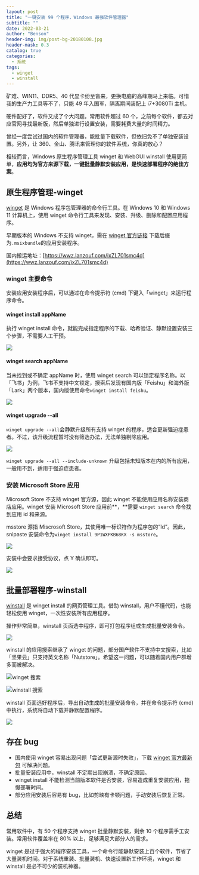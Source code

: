```yaml
---
layout: post
title: "一键安装 99 个程序，Windows 最强软件管理器"
subtitle: ""
date: 2022-03-21
author: "Benson"
header-img: img/post-bg-20180108.jpg
header-mask: 0.3
catalog: true
categories:
  - 系统
tags:
  - winget
  - winstall
---
```


矿难、WIN11、DDR5、40 代显卡纷至沓来，更换电脑的高峰期马上来临。可惜我的生产力工具等不了，只能 49 年入国军，隔离期间装配上 i7+3080Ti 主机。

硬件配好了，软件又成了个大问题。常用软件超过 60 个，之前每个软件，都去对应官网寻找最新版，然后单独进行设置安装，需要耗费大量的时间精力。

曾经一度尝试过国内的软件管理器，能批量下载软件，但依旧免不了单独安装设置。另外，让 360、金山、腾讯来管理你的软件系统，你真的放心？

相较而言，Windows 原生程序管理工具 winget 和 WebGUI winstall 使用更简单，**应用均为官方来源下载，一键批量静默安装应用，是快速部署程序的绝佳方案**。

## 原生程序管理-winget

[winget](https://docs.microsoft.com/zh-cn/windows/package-manager/winget/) 是 Windows 程序包管理器的命令行工具。在 Windows 10 和 Windows 11 计算机上，使用 winget 命令行工具来发现、安装、升级、删除和配置应用程序。

早期版本的 Windows 不支持 winget，需在 [winget 官方链接](https://github.com/microsoft/winget-cli/releases) 下载后缀为`.msixbundle`的应用安装程序。

国内搬运地址：[https://wwz.lanzouf.com/ixZL701smc4d](https://wwz.lanzouf.com/ixZL701smc4d)

### winget 主要命令

安装应用安装程序后，可以通过在命令提示符 (cmd) 下键入「winget」来运行程序命令。

#### winget install appName

执行 winget install 命令，就能完成指定程序的下载、哈希验证、静默设置安装三个步骤，不需要人工干预。

![](http://tc.seoipo.com/2022-05-05-17-13-24.png)

#### winget search appName

当未找到或不确定 appName 时，使用 winget search 可以锁定程序名称。以「飞书」为例，飞书不支持中文锁定，搜索后发现有国内版「Feishu」和海外版「Lark」两个版本，国内版使用命令`winget install feishu`。

![](http://tc.seoipo.com/2022-05-05-17-13-45.png)

#### winget upgrade --all

`winget upgrade --all`会静默升级所有支持 winget 的程序，适合更新强迫症患者。不过，该升级流程暂时没有筛选办法，无法单独剔除应用。

![](http://tc.seoipo.com/2022-05-05-17-14-00.png)

`winget upgrade --all --include-unknown` 升级包括未知版本在内的所有应用，一般用不到，适用于强迫症患者。

### 安装 Microsoft Store 应用

Microsoft Store 不支持 winget 官方源，因此 winget 不能使用应用名称安装商店应用。winget 安装 Microsoft Store 应用前**，**需要 `winget search` 命令找到应用 id 和来源。

msstore 源指 Miscrosoft Store，其使用唯一标识符作为程序包的“Id”。因此，snipaste 安装命令为`winget install 9P1WXPKB68KX -s msstore`。

![](http://tc.seoipo.com/2022-05-05-17-14-23.png)

安装中会要求接受协议，点 Y 确认即可。

![](http://tc.seoipo.com/2022-05-05-17-14-35.png)

## 批量部署程序-winstall

[winstall](https://winstall.app/) 是 winget install 的网页管理工具。借助 winstall，用户不懂代码，也能轻松使用 winget，一次性安装所有应用程序。

操作非常简单，winstall 页面选中程序，即可打包程序组或生成批量安装命令。

![](http://tc.seoipo.com/2022-05-05-17-14-50.png)

winstall 的应用搜索继承了 winget 的问题，部分国产软件不支持中文搜索，比如「坚果云」只支持英文名称「Nutstore」。希望这一问题，可以随着国内用户群增多而被解决。

![winget 搜索](http://tc.seoipo.com/2022-05-05-17-15-09.png)

![winstall 搜索](http://tc.seoipo.com/2022-05-05-17-15-37.png)

winstall 页面选好程序后，导出自动生成的批量安装命令，并在命令提示符 (cmd) 中执行，系统将自动下载并静默配置程序。

![](http://tc.seoipo.com/2022-05-05-17-15-55.png)

## 存在 bug

- 国内使用 winget 容易出现问题「尝试更新源时失败」，下载 [winget 官方最新包](https://github.com/microsoft/winget-cli/releases) 可解决问题。
- 批量安装应用中，winstall 不定期出现崩溃，不确定原因。
- winget install 不能检测当前版本软件是否安装，容易造成重复安装应用，拖慢部署时间。
- 部分应用安装后容易有 bug，比如剪映有卡顿问题，手动安装后恢复正常。

## 总结

常用软件中，有 50 个程序支持 winget 批量静默安装，剩余 10 个程序需手工安装。常用软件覆盖率在 80% 以上，足够满足大部分人的需求。

winget 是过于强大的程序安装工具，一个命令行能静默安装上百个软件，节省了大量装机时间。对于系统重装、批量装机、快速设置新工作环境，winget 和 winstall 是必不可少的装机神器。
